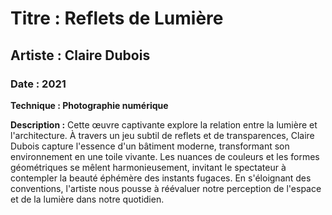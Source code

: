 # Titre : Reflets de Lumière

## Artiste : Claire Dubois

### Date : 2021

**Technique : Photographie numérique**

**Description :** Cette œuvre captivante explore la relation entre la lumière et l'architecture. À travers un jeu subtil de reflets et de transparences, Claire Dubois capture l'essence d'un bâtiment moderne, transformant son environnement en une toile vivante. Les nuances de couleurs et les formes géométriques se mêlent harmonieusement, invitant le spectateur à contempler la beauté éphémère des instants fugaces. En s'éloignant des conventions, l'artiste nous pousse à réévaluer notre perception de l'espace et de la lumière dans notre quotidien.
